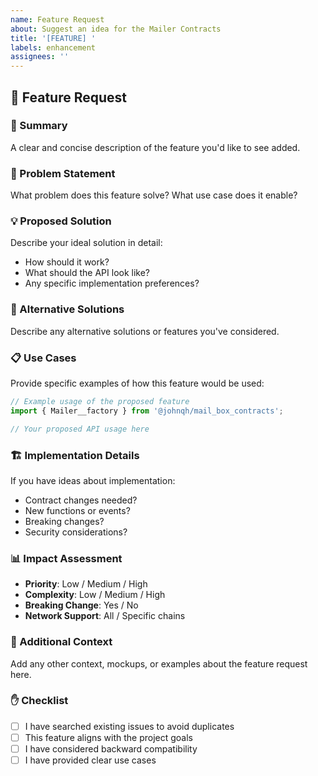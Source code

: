```yaml
---
name: Feature Request
about: Suggest an idea for the Mailer Contracts
title: '[FEATURE] '
labels: enhancement
assignees: ''
---
```


## 🚀 Feature Request

### 📝 Summary
A clear and concise description of the feature you'd like to see added.

### 🎯 Problem Statement
What problem does this feature solve? What use case does it enable?

### 💡 Proposed Solution
Describe your ideal solution in detail:
- How should it work?
- What should the API look like?
- Any specific implementation preferences?

### 🔄 Alternative Solutions
Describe any alternative solutions or features you've considered.

### 📋 Use Cases
Provide specific examples of how this feature would be used:

```typescript
// Example usage of the proposed feature
import { Mailer__factory } from '@johnqh/mail_box_contracts';

// Your proposed API usage here
```

### 🏗️ Implementation Details
If you have ideas about implementation:
- Contract changes needed?
- New functions or events?
- Breaking changes?
- Security considerations?

### 📊 Impact Assessment
- **Priority**: Low / Medium / High
- **Complexity**: Low / Medium / High  
- **Breaking Change**: Yes / No
- **Network Support**: All / Specific chains

### 🔗 Additional Context
Add any other context, mockups, or examples about the feature request here.

### ✋ Checklist
- [ ] I have searched existing issues to avoid duplicates
- [ ] This feature aligns with the project goals
- [ ] I have considered backward compatibility
- [ ] I have provided clear use cases